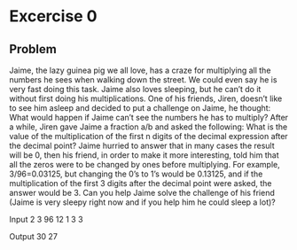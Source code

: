 # Excercise 0
## Problem
Jaime, the lazy guinea pig we all love, has a craze for multiplying all the numbers he sees when walking down the street. We could even say he is very fast doing this task.
Jaime also loves sleeping, but he can’t do it without first doing his multiplications. One of his friends, Jiren, doesn’t like to see him asleep and decided to put a challenge on Jaime, he thought: What would happen if Jaime can’t see the numbers he has to multiply?
After a while, Jiren gave Jaime a fraction a/b and asked the following: What is the value of the multiplication of the first n digits of the decimal expression after the decimal point?
Jaime hurried to answer that in many cases the result will be 0, then his friend, in order to make it more interesting, told him that all the zeros were to be changed by ones before multiplying. For example, 3/96=0.03125, but changing the 0’s to 1’s would be 0.13125, and if the multiplication of the first 3 digits after the decimal point were asked, the answer would be 3. Can you help Jaime solve the challenge of his friend (Jaime is very sleepy right now and if you help him he could sleep a lot)?

Input
2
3 96 12
1 3 3

Output
30
27